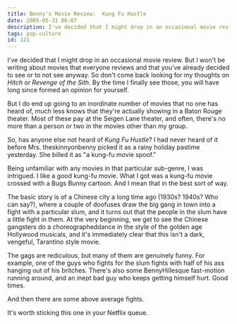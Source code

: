 ```yaml
---
title: Benny's Movie Review:  Kung Fu Hustle
date: 2005-05-31 06:07
description: I've decided that I might drop in an occasional movie review.  But I won't be writing about movies that everyone reviews and that you've already decided to see or to not see anyway.  So don't come back looking for my thoughts on Hitch or Revenge of the Sith.  By the time I finally see those, you will have long since formed an opinion for yourself.
tags: pop-culture
id: 121
---
```

I've decided that I might drop in an occasional movie review.  But I won't be writing about movies that everyone reviews and that you've already decided to see or to not see anyway.  So don't come back looking for my thoughts on *Hitch* or *Revenge of the Sith*.  By the time I finally see those, you will have long since formed an opinion for yourself.

But I do end up going to an inordinate number of movies that no one has heard of, much less knows that they're actually showing in a Baton Rouge theater.  Most of these pay at the Seigen Lane theater, and often, there's no more than a person or two in the movies other than my group.

So, has anyone else not heard of *Kung Fu Hustle*?  I had never heard of it before Mrs. theskinnyonbenny picked it as a rainy holiday pastime yesterday.  She billed it as "a kung-fu movie spoof."

Being unfamiliar with any movies in that particular sub-genre, I was intrigued.  I like a good kung-fu movie.  What I got was a kung-fu movie crossed with a Bugs Bunny cartoon.  And I mean that in the best sort of way.

The basic story is of a Chinese city a long time ago (1930s?  1940s?  Who can say?), where a couple of doofuses draw the big gang in town into a fight with a particular slum, and it turns out that the people in the slum have a little fight in them.  At the very beginning, we get to see the Chinese gangsters do a choreographeddance in the style of the golden age Hollywood musicals, and it's immediately clear that this isn't a dark, vengeful, Tarantino style movie.

The gags are rediculous, but many of them are genuinely funny.  For example, one of the guys who fights for the slum fights with half of his ass hanging out of his britches.  There's also some BennyHillesque fast-motion running around, and an inept bad guy who keeps getting himself hurt.  Good times.

And then there are some above average fights.

It's worth sticking this one in your Netflix queue.
